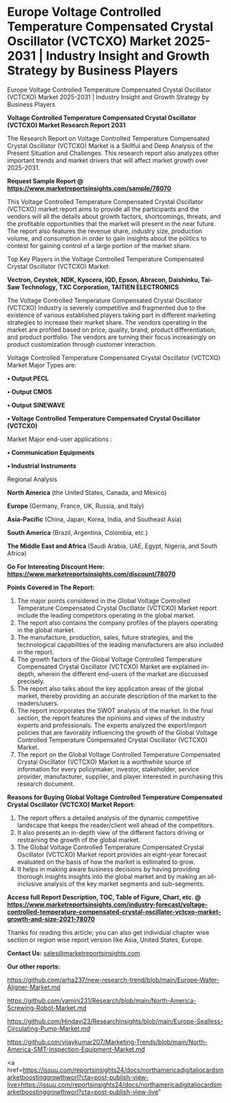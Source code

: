 # Europe Voltage Controlled Temperature Compensated Crystal Oscillator (VCTCXO) Market 2025-2031 | Industry Insight and Growth Strategy by Business Players
Europe Voltage Controlled Temperature Compensated Crystal Oscillator (VCTCXO) Market 2025-2031 | Industry Insight and Growth Strategy by Business Players

<strong>Voltage Controlled Temperature Compensated Crystal Oscillator (VCTCXO) Market Research Report 2031</strong>

The Research Report on Voltage Controlled Temperature Compensated Crystal Oscillator (VCTCXO) Market is a Skillful and Deep Analysis of the Present Situation and Challenges. This research report also analyzes other important trends and market drivers that will affect market growth over 2025-2031.

<strong>Request Sample Report @ <a href=https://www.marketreportsinsights.com/sample/78070>https://www.marketreportsinsights.com/sample/78070</a></strong>

This Voltage Controlled Temperature Compensated Crystal Oscillator (VCTCXO) market report aims to provide all the participants and the vendors will all the details about growth factors, shortcomings, threats, and the profitable opportunities that the market will present in the near future. The report also features the revenue share, industry size, production volume, and consumption in order to gain insights about the politics to contest for gaining control of a large portion of the market share.

Top Key Players in the Voltage Controlled Temperature Compensated Crystal Oscillator (VCTCXO) Market:

<strong>Vectron, Ceystek, NDK, Kyocera, IQD, Epson, Abracon, Daishinku, Tai-Saw Technology, TXC Corporation, TAITIEN ELECTRONICS</strong>

The Voltage Controlled Temperature Compensated Crystal Oscillator (VCTCXO) Industry is severely competitive and fragmented due to the existence of various established players taking part in different marketing strategies to increase their market share. The vendors operating in the market are profiled based on price, quality, brand, product differentiation, and product portfolio. The vendors are turning their focus increasingly on product customization through customer interaction.

Voltage Controlled Temperature Compensated Crystal Oscillator (VCTCXO) Market Major Types are:

<strong>• Output PECL

• Output CMOS

• Output SINEWAVE

• Voltage Controlled Temperature Compensated Crystal Oscillator (VCTCXO)</strong>

Market Major end-user applications :

<strong>• Communication Equipments

• Industrial Instruments</strong>

Regional Analysis

</u><strong><b>North America</b></strong> (the United States, Canada, and Mexico)

<strong><b>Europe </b></strong>(Germany, France, UK, Russia, and Italy)

<strong><b>Asia-Pacific</b></strong> (China, Japan, Korea, India, and Southeast Asia)

<strong><b>South America</b></strong> (Brazil, Argentina, Colombia, etc.)

<strong><b>The Middle East and Africa</b></strong> (Saudi Arabia, UAE, Egypt, Nigeria, and South Africa)

<strong>Go For Interesting Discount Here: <a href=https://www.marketreportsinsights.com/discount/78070>https://www.marketreportsinsights.com/discount/78070</a></strong>

<strong>Points Covered in The Report:</strong>
<ol>
  <li>The major points considered in the Global Voltage Controlled Temperature Compensated Crystal Oscillator (VCTCXO) Market report include the leading competitors operating in the global market.</li>
  <li>The report also contains the company profiles of the players operating in the global market.</li>
  <li>The manufacture, production, sales, future strategies, and the technological capabilities of the leading manufacturers are also included in the report.</li>
  <li>The growth factors of the Global Voltage Controlled Temperature Compensated Crystal Oscillator (VCTCXO) Market are explained in-depth, wherein the different end-users of the market are discussed precisely.</li>
  <li>The report also talks about the key application areas of the global market, thereby providing an accurate description of the market to the readers/users.</li>
  <li>The report incorporates the SWOT analysis of the market. In the final section, the report features the opinions and views of the industry experts and professionals. The experts analyzed the export/import policies that are favorably influencing the growth of the Global Voltage Controlled Temperature Compensated Crystal Oscillator (VCTCXO) Market.</li>
  <li>The report on the Global Voltage Controlled Temperature Compensated Crystal Oscillator (VCTCXO) Market is a worthwhile source of information for every policymaker, investor, stakeholder, service provider, manufacturer, supplier, and player interested in purchasing this research document.</li>
</ol>
<strong>Reasons for Buying Global Voltage Controlled Temperature Compensated Crystal Oscillator (VCTCXO) Market Report:</strong>

<ol>
  <li>The report offers a detailed analysis of the dynamic competitive landscape that keeps the reader/client well ahead of the competitors.</li>
  <li>It also presents an in-depth view of the different factors driving or restraining the growth of the global market.</li>
  <li>The Global Voltage Controlled Temperature Compensated Crystal Oscillator (VCTCXO) Market report provides an eight-year forecast evaluated on the basis of how the market is estimated to grow.</li>
  <li>It helps in making aware business decisions by having providing thorough insights insights into the global market and by making an all-inclusive analysis of the key market segments and sub-segments.</li>
</ol>
<strong>Access full Report Description, TOC, Table of Figure, Chart, etc. @ <a href=https://www.marketreportsinsights.com/industry-forecast/voltage-controlled-temperature-compensated-crystal-oscillator-vctcxo-market-growth-and-size-2021-78070>https://www.marketreportsinsights.com/industry-forecast/voltage-controlled-temperature-compensated-crystal-oscillator-vctcxo-market-growth-and-size-2021-78070</a></strong>


Thanks for reading this article; you can also get individual chapter wise section or region wise report version like Asia, United States, Europe.

<strong>Contact Us:</strong>
sales@marketreportsinsights.com

<strong>Our other reports:</strong>

<a href=https://github.com/arha237/new-research-trend/blob/main/Europe-Wafer-Aligner-Market.md>https://github.com/arha237/new-research-trend/blob/main/Europe-Wafer-Aligner-Market.md</a>

<a href=https://github.com/yamini231/Research/blob/main/North-America-Screwing-Robot-Market.md>https://github.com/yamini231/Research/blob/main/North-America-Screwing-Robot-Market.md</a>

<a href=https://github.com/Hindavi23/Researchinsights/blob/main/Europe-Sealless-Circulating-Pump-Market.md>https://github.com/Hindavi23/Researchinsights/blob/main/Europe-Sealless-Circulating-Pump-Market.md</a>

<a href=https://github.com/vijaykumar207/Marketing-Trends/blob/main/North-America-SMT-Inspection-Equipment-Market.md>https://github.com/vijaykumar207/Marketing-Trends/blob/main/North-America-SMT-Inspection-Equipment-Market.md</a>

<a href=https://issuu.com/reportsinsights24/docs/northamericadigitaliocardsmarketboostinggrowthworl?cta=post-publish-view-live>https://issuu.com/reportsinsights24/docs/northamericadigitaliocardsmarketboostinggrowthworl?cta=post-publish-view-live</a>"
